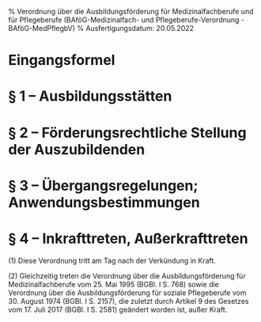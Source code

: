 % Verordnung über die Ausbildungsförderung für Medizinalfachberufe und für Pflegeberufe  (BAföG-Medizinalfach- und Pflegeberufe-Verordnung - BAföG-MedPflegbV)
% Ausfertigungsdatum: 20.05.2022
 
# Eingangsformel

# § 1 – Ausbildungsstätten

# § 2 – Förderungsrechtliche Stellung der Auszubildenden

# § 3 – Übergangsregelungen; Anwendungsbestimmungen

# § 4 – Inkrafttreten, Außerkrafttreten

(1) Diese Verordnung tritt am Tag nach der Verkündung in Kraft.

(2) Gleichzeitig treten die Verordnung über die Ausbildungsförderung für Medizinalfachberufe vom 25. Mai 1995 (BGBl. I S. 768) sowie die Verordnung über die Ausbildungsförderung für soziale Pflegeberufe vom 30. August 1974 (BGBl. I S. 2157), die zuletzt durch Artikel 9 des Gesetzes vom 17. Juli 2017 (BGBl. I S. 2581) geändert worden ist, außer Kraft.
